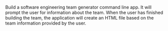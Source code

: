 Build a software engineering team generator command line app. It will prompt the user for information about the team.  When the user has finished building the team, the application will create an HTML file based on the team information provided by the user. 

